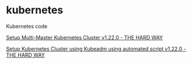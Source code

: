 # kubernetes
Kubernetes code

<a href="https://github.com/ImaginCloud/kubernetes/tree/main/setup-k8s/theHardWay#-setup-multi-master-kubernetes-cluster---the-hard-way-" >Setup Multi-Master Kubernetes Cluster v1.22.0 - THE HARD WAY</a>

<a href="https://github.com/ImaginCloud/kubernetes/tree/main/setup-k8s/vagrant-kubeadm" >Setup  Kubernetes Cluster using Kubeadm using automated script v1.22.0 - THE HARD WAY</a>
